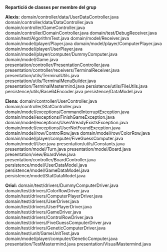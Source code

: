 **Repartició de classes per membre del grup**

**Alexis:**
domain/controller/data/UserDataController.java
domain/controller/data/DataController.java
domain/controller/GameController.java
domain/controller/DomainController.java
domain/test/DebugReceiver.java
domain/test/AlgorithmTest.java
domain/model/Receiver.java
domain/model/player/Player.java
domain/model/player/ComputerPlayer.java
domain/model/player/UserPlayer.java
domain/model/player/computer/DummyComputer.java
domain/model/Game.java
presentation/controller/PresentationController.java
presentation/controller/receivers/TerminalReceiver.java
presentation/utils/TerminalUtils.java
presentation/utils/TerminalMenuBuilder.java
presentation/TerminalMastermind.java
persistence/utils/FileUtils.java
persistence/utils/Base64Encoder.java
persistence/DataModel.java

**Elena:**
domain/controller/UserController.java
domain/controller/StatController.java
domain/model/exceptions/CommandInterruptException.java
domain/model/exceptions/FinishGameException.java
domain/model/exceptions/UserAlreadyExistsException.java
domain/model/exceptions/UserNotFoundException.java
domain/model/row/ControlRow.java
domain/model/row/ColorRow.java
domain/model/player/computer/FiveGuessComputer.java
domain/model/User.java
presentation/utils/Constants.java
presentation/model/Turn.java
presentation/model/Board.java
presentation/view/BoardView.java
presentation/controller/BoardController.java
persistence/model/UserDataModel.java
persistence/model/GameDataModel.java
persistence/model/StatDataModel.java

**Oriol:**
domain/test/drivers/DummyComputerDriver.java
domain/test/drivers/ColorRowDriver.java
domain/test/drivers/ComputerPlayerDriver.java
domain/test/drivers/UserDriver.java
domain/test/drivers/UserPlayerDriver.java
domain/test/drivers/GameDriver.java
domain/test/drivers/ControlRowDriver.java
domain/test/drivers/FiveGuessComputerDriver.java
domain/test/drivers/GeneticComputerDriver.java
domain/test/unit/GameUnitTest.java
domain/model/player/computer/GeneticComputer.java
presentation/TestMastermind.java
presentation/VisualMastermind.java